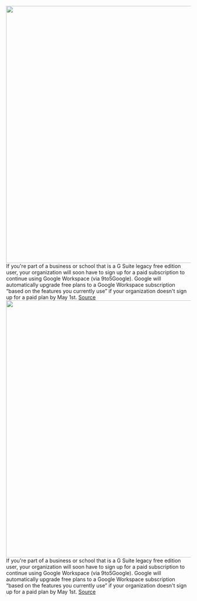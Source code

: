 <img src='https://cdn.vox-cdn.com/thumbor/LJijPlPcn9BCg-AMMlkxAxVn8dE=/0x0:2040x1360/1200x800/filters:focal(857x517:1183x843)/cdn.vox-cdn.com/uploads/chorus_image/image/70409290/acastro_180508_1777_google_IO_0001.0.jpg' width='700px' /><br/>
If you're part of a business or school that is a G Suite legacy free edition user, your organization will soon have to sign up for a paid subscription to continue using Google Workspace (via 9to5Google). Google will automatically upgrade free plans to a Google Workspace subscription “based on the features you currently use” if your organization doesn't sign up for a paid plan by May 1st.
<a href='https://www.theverge.com/2022/1/19/22891509/g-suite-legacy-free-google-apps-workspace-upgrade'> Source <a/><img src='https://cdn.vox-cdn.com/thumbor/LJijPlPcn9BCg-AMMlkxAxVn8dE=/0x0:2040x1360/1200x800/filters:focal(857x517:1183x843)/cdn.vox-cdn.com/uploads/chorus_image/image/70409290/acastro_180508_1777_google_IO_0001.0.jpg' width='700px' /><br/>
If you're part of a business or school that is a G Suite legacy free edition user, your organization will soon have to sign up for a paid subscription to continue using Google Workspace (via 9to5Google). Google will automatically upgrade free plans to a Google Workspace subscription “based on the features you currently use” if your organization doesn't sign up for a paid plan by May 1st.
<a href='https://www.theverge.com/2022/1/19/22891509/g-suite-legacy-free-google-apps-workspace-upgrade'> Source <a/>